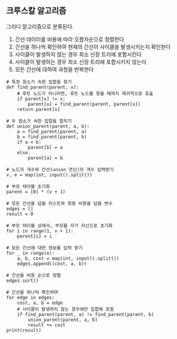 

## 크루스칼 알고리즘
그리디 알고리즘으로 분류된다.  


1. 간선 데이터를 비용에 따라 오름차순으로 정렬한다  
2. 간선을 하나씩 확인하여 현재의 간선이 사이클을 발생시키는지 확인한다  
3. 사이클이 발생하지 않는 경우 최소 신장 트리에 포함시킨다  
4. 사이클이 발생하는 경우 최소 신장 트리에 포함시키지 않는다  
5. 모든 간선에 대하여 과정을 반복한다  

```
# 특정 원소가 속한 집합을 찾기
def find_parent(parent, x):
    # 루트 노드가 아니라면, 루트 노드를 찾을 때까지 재귀적으로 호출
    if parent[x] != x:
        parent[x] = find_parent(parent, parent[x])
    return parent[x]

# 두 원소가 속한 집합을 합치기
def union_parent(parent, a, b):
    a = find_parent(parent, a)
    b = find_parent(parent, b)
    if a < b:
        parent[b] = a
    else:
        parent[a] = b

# 노드의 개수와 간선(union 연산)의 개수 입력받기
v, e = map(int, input().split())

# 부모 테이블 초기화
parent = [0] * (v + 1)

# 모든 간선을 담을 리스트와 최종 비용을 담을 변수
edges = []
result = 0

# 부모 테이블 상에서, 부모를 자기 자신으로 초기화
for i in range(1, v + 1):
    parent[i] = i

# 모든 간선에 대한 정보를 입력 받기
for _ in range(e):
    a, b, cost = map(int, input().split())
    edges.append((cost, a, b))

# 간선을 비용 순으로 정렬
edges.sort()

# 간선을 하나씩 확인하며
for edge in edges:
    cost, a, b = edge
    # 사이클이 발생하지 않는 경우에만 집합에 포함
    if find_parent(parent, a) != find_parent(parent, b)
        union_parent(parent, a, b)
        result += cost
print(result)
```
